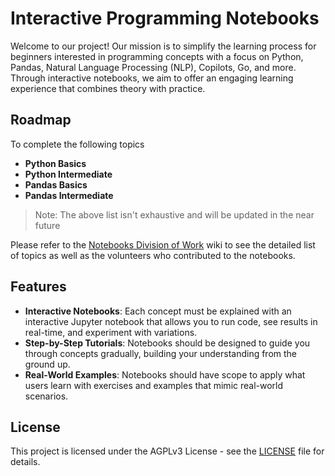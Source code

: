 # Interactive Programming Notebooks

Welcome to our project! Our mission is to simplify the learning process for beginners interested in programming concepts with a focus on Python, Pandas, Natural Language Processing (NLP), Copilots, Go, and more. Through interactive notebooks, we aim to offer an engaging learning experience that combines theory with practice.

## Roadmap

To complete the following topics
- **Python Basics**
- **Python Intermediate**
- **Pandas Basics**
- **Pandas Intermediate**

> Note: The above list isn't exhaustive and will be updated in the near future 

Please refer to the [Notebooks Division of Work](https://code.swecha.org/workshops/courses/-/wikis/Notebooks---Division-of-Work) wiki to see the detailed list of topics as well as the volunteers who contributed to the notebooks. 

## Features

- **Interactive Notebooks**: Each concept must be explained with an interactive Jupyter notebook that allows you to run code, see results in real-time, and experiment with variations.
- **Step-by-Step Tutorials**: Notebooks should be designed to guide you through concepts gradually, building your understanding from the ground up.
- **Real-World Examples**: Notebooks should have scope to apply what users learn with exercises and examples that mimic real-world scenarios.

## License

This project is licensed under the AGPLv3 License - see the [LICENSE](./LICENSE) file for details.
